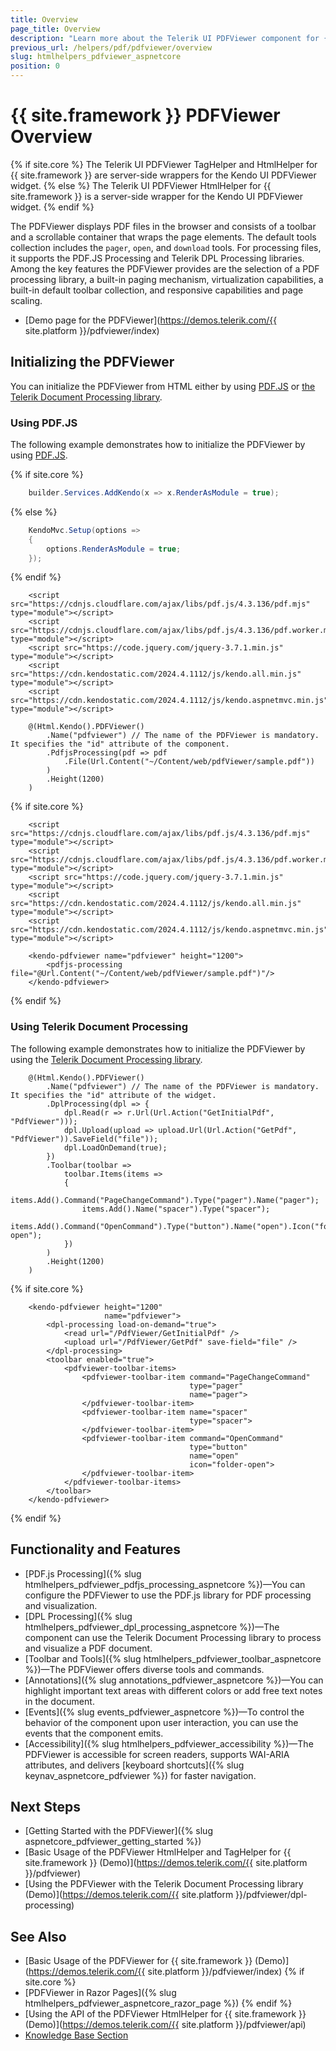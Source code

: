 ```yaml
---
title: Overview
page_title: Overview
description: "Learn more about the Telerik UI PDFViewer component for {{ site.framework }}, and discover its built-in features like the toolbar and the supported events."
previous_url: /helpers/pdf/pdfviewer/overview
slug: htmlhelpers_pdfviewer_aspnetcore
position: 0
---
```


# {{ site.framework }} PDFViewer Overview

{% if site.core %}
The Telerik UI PDFViewer TagHelper and HtmlHelper for {{ site.framework }} are server-side wrappers for the Kendo UI PDFViewer widget.
{% else %}
The Telerik UI PDFViewer HtmlHelper for {{ site.framework }} is a server-side wrapper for the Kendo UI PDFViewer widget.
{% endif %}

The PDFViewer displays PDF files in the browser and consists of a toolbar and a scrollable container that wraps the page elements. The default tools collection includes the `pager`, `open`, and `download` tools. For processing files, it supports the PDF.JS Processing and Telerik DPL Processing libraries. Among the key features the PDFViewer provides are the selection of a PDF processing library, a built-in paging mechanism, virtualization capabilities, a built-in default toolbar collection, and responsive capabilities and page scaling.

* [Demo page for the PDFViewer](https://demos.telerik.com/{{ site.platform }}/pdfviewer/index)

## Initializing the PDFViewer

You can initialize the PDFViewer from HTML either by using [PDF.JS](#using-pdfjs) or [the Telerik Document Processing library](#using-telerik-document-processing).

### Using PDF.JS

The following example demonstrates how to initialize the PDFViewer by using [PDF.JS](https://mozilla.github.io/pdf.js/).

{% if site.core %}
```C# Program.cs
    builder.Services.AddKendo(x => x.RenderAsModule = true);
```
{% else %}
```C# Global.asax
    KendoMvc.Setup(options =>
    {
        options.RenderAsModule = true;
    });
```
{% endif %}
```HtmlHelper
    <script src="https://cdnjs.cloudflare.com/ajax/libs/pdf.js/4.3.136/pdf.mjs" type="module"></script>
    <script src="https://cdnjs.cloudflare.com/ajax/libs/pdf.js/4.3.136/pdf.worker.mjs" type="module"></script>
    <script src="https://code.jquery.com/jquery-3.7.1.min.js" type="module"></script>
    <script src="https://cdn.kendostatic.com/2024.4.1112/js/kendo.all.min.js" type="module"></script>
    <script src="https://cdn.kendostatic.com/2024.4.1112/js/kendo.aspnetmvc.min.js" type="module"></script>

    @(Html.Kendo().PDFViewer()
        .Name("pdfviewer") // The name of the PDFViewer is mandatory. It specifies the "id" attribute of the component.
        .PdfjsProcessing(pdf => pdf
            .File(Url.Content("~/Content/web/pdfViewer/sample.pdf"))
        )
        .Height(1200)
    )
```
{% if site.core %}
```TagHelper
    <script src="https://cdnjs.cloudflare.com/ajax/libs/pdf.js/4.3.136/pdf.mjs" type="module"></script>
    <script src="https://cdnjs.cloudflare.com/ajax/libs/pdf.js/4.3.136/pdf.worker.mjs" type="module"></script>
    <script src="https://code.jquery.com/jquery-3.7.1.min.js" type="module"></script>
    <script src="https://cdn.kendostatic.com/2024.4.1112/js/kendo.all.min.js" type="module"></script>
    <script src="https://cdn.kendostatic.com/2024.4.1112/js/kendo.aspnetmvc.min.js" type="module"></script>

    <kendo-pdfviewer name="pdfviewer" height="1200">
        <pdfjs-processing file="@Url.Content("~/Content/web/pdfViewer/sample.pdf")"/>
    </kendo-pdfviewer>
```
{% endif %}

### Using Telerik Document Processing

The following example demonstrates how to initialize the PDFViewer by using the [Telerik Document Processing library](https://docs.telerik.com/devtools/document-processing/introduction).

```HtmlHelper
    @(Html.Kendo().PDFViewer()
        .Name("pdfviewer") // The name of the PDFViewer is mandatory. It specifies the "id" attribute of the widget.
        .DplProcessing(dpl => {
            dpl.Read(r => r.Url(Url.Action("GetInitialPdf", "PdfViewer")));
            dpl.Upload(upload => upload.Url(Url.Action("GetPdf", "PdfViewer")).SaveField("file"));
            dpl.LoadOnDemand(true);
        })
        .Toolbar(toolbar =>
            toolbar.Items(items =>
            {
                items.Add().Command("PageChangeCommand").Type("pager").Name("pager");
                items.Add().Name("spacer").Type("spacer");
                items.Add().Command("OpenCommand").Type("button").Name("open").Icon("folder-open");
            })
        )
        .Height(1200)
    )
```
{% if site.core %}
```TagHelper
    <kendo-pdfviewer height="1200"
                     name="pdfviewer">
        <dpl-processing load-on-demand="true">
            <read url="/PdfViewer/GetInitialPdf" />
            <upload url="/PdfViewer/GetPdf" save-field="file" />
        </dpl-processing>
        <toolbar enabled="true">
            <pdfviewer-toolbar-items>
                <pdfviewer-toolbar-item command="PageChangeCommand"
                                        type="pager"
                                        name="pager">
                </pdfviewer-toolbar-item>
                <pdfviewer-toolbar-item name="spacer"
                                        type="spacer">
                </pdfviewer-toolbar-item>
                <pdfviewer-toolbar-item command="OpenCommand"
                                        type="button"
                                        name="open"
                                        icon="folder-open">
                </pdfviewer-toolbar-item>
            </pdfviewer-toolbar-items>
        </toolbar>
    </kendo-pdfviewer>
```
{% endif %}

## Functionality and Features

* [PDF.js Processing]({% slug htmlhelpers_pdfviewer_pdfjs_processing_aspnetcore %})&mdash;You can configure the PDFViewer to use the PDF.js library for PDF processing and visualization. 
* [DPL Processing]({% slug htmlhelpers_pdfviewer_dpl_processing_aspnetcore %})&mdash;The component can use the Telerik Document Processing library to process and visualize a PDF document.
* [Toolbar and Tools]({% slug htmlhelpers_pdfviewer_toolbar_aspnetcore %})&mdash;The PDFViewer offers diverse tools and commands.
* [Annotations]({% slug annotations_pdfviewer_aspnetcore %})&mdash;You can highlight important text areas with different colors or add free text notes in the document.
* [Events]({% slug events_pdfviewer_aspnetcore %})&mdash;To control the behavior of the component upon user interaction, you can use the events that the component emits.
* [Accessibility]({% slug htmlhelpers_pdfviewer_accessibility %})&mdash;The PDFViewer is accessible for screen readers, supports WAI-ARIA attributes, and delivers [keyboard shortcuts]({% slug keynav_aspnetcore_pdfviewer %}) for faster navigation.

## Next Steps

* [Getting Started with the PDFViewer]({% slug aspnetcore_pdfviewer_getting_started %})
* [Basic Usage of the PDFViewer HtmlHelper and TagHelper for {{ site.framework }} (Demo)](https://demos.telerik.com/{{ site.platform }}/pdfviewer)
* [Using the PDFViewer with the Telerik Document Processing library (Demo)](https://demos.telerik.com/{{ site.platform }}/pdfviewer/dpl-processing)

## See Also

* [Basic Usage of the PDFViewer for {{ site.framework }} (Demo)](https://demos.telerik.com/{{ site.platform }}/pdfviewer/index)
{% if site.core %}
* [PDFViewer in Razor Pages]({% slug htmlhelpers_pdfviewer_aspnetcore_razor_page %})
{% endif %}
* [Using the API of the PDFViewer HtmlHelper for {{ site.framework }} (Demo)](https://demos.telerik.com/{{ site.platform }}/pdfviewer/api)
* [Knowledge Base Section](/knowledge-base)
